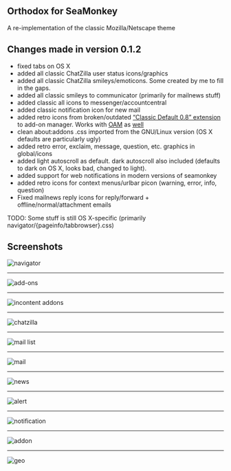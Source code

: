 Orthodox for SeaMonkey
-------------------------------
A re-implementation of the classic Mozilla/Netscape theme

Changes made in version 0.1.2
-------------------------------
* fixed tabs on OS X
* added all classic ChatZilla user status icons/graphics
* added all classic ChatZilla smileys/emoticons. Some created by me to fill in the gaps.
* added all classic smileys to communicator (primarily for mailnews stuff)
* added classic all icons to messenger/accountcentral
* added classic notification icon for new mail
* added retro icons from broken/outdated [“Classic Default 0.8” extension](https://addons.mozilla.org/en-US/seamonkey/addon/classic-default/) to add-on manager. Works with [OAM](https://github.com/Exalm/old-addon-manager) as [well](https://dl.dropboxusercontent.com/u/36782044/oam-0.2.xpi)
* clean about:addons .css imported from the GNU/Linux version (OS X defaults are particularly ugly)
* added retro error, exclaim, message, question, etc. graphics in global/icons
* added light autoscroll as default. dark autoscroll also included (defaults to dark on OS X, looks bad, changed to light).
* added support for web notifications in modern versions of seamonkey
* added retro icons for context menus/urlbar picon (warning, error, info, question)
* Fixed mailnews reply icons for reply/forward + offline/normal/attachment emails

TODO: Some stuff is still OS X-specific (primarily navigator/{pageinfo/tabbrowser}.css)

Screenshots
-------------------------------
![navigator](screenshots/navigator.png)
***
![add-ons](screenshots/add-ons_n.png)
***
![incontent addons](screenshots/incontent_addons.png)
***
![chatzilla](screenshots/classic_cz.png)
***
![mail list](screenshots/mailnews_mail_list.png)
***
![mail](screenshots/mailnews_mail.png)
***
![news](screenshots/mailnews_news.png)
***
![alert](screenshots/navigator_mailalert.png)
***
![notification](screenshots/web-notifications.png)
***
![addon](screenshots/add_on.png)
***
![geo](screenshots/geo.png)
